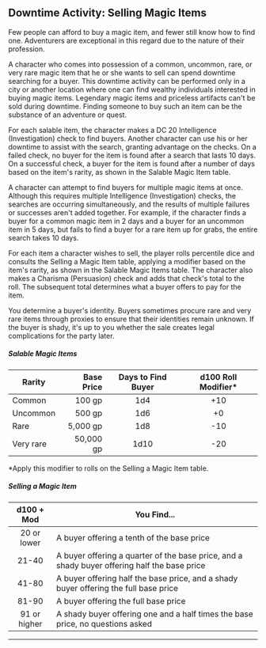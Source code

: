 ﻿## Downtime Activity: Selling Magic Items

Few people can afford to buy a magic item, and fewer still know how to find one. Adventurers are exceptional in this regard due to the nature of their profession.

A character who comes into possession of a common, uncommon, rare, or very rare magic item that he or she wants to sell can spend downtime searching for a buyer. This downtime activity can be performed only in a city or another location where one can find wealthy individuals interested in buying magic items. Legendary magic items and priceless artifacts can't be sold during downtime. Finding someone to buy such an item can be the substance of an adventure or quest.

For each salable item, the character makes a DC 20 Intelligence (Investigation) check to find buyers. Another character can use his or her downtime to assist with the search, granting advantage on the checks. On a failed check, no buyer for the item is found after a search that lasts 10 days. On a successful check, a buyer for the item is found after a number of days based on the item's rarity, as shown in the Salable Magic Item table.

A character can attempt to find buyers for multiple magic items at once. Although this requires multiple Intelligence (Investigation) checks, the searches are occurring simultaneously, and the results of multiple failures or successes aren't added together. For example, if the character finds a buyer for a common magic item in 2 days and a buyer for an uncommon item in 5 days, but fails to find a buyer for a rare item up for grabs, the entire search takes 10 days.

For each item a character wishes to sell, the player rolls percentile dice and consults the Selling a Magic Item table, applying a modifier based on the item's rarity, as shown in the Salable Magic Items table. The character also makes a Charisma (Persuasion) check and adds that check's total to the roll. The subsequent total determines what a buyer offers to pay for the item.

You determine a buyer's identity. Buyers sometimes procure rare and very rare items through proxies to ensure that their identities remain unknown. If the buyer is shady, it's up to you whether the sale creates legal complications for the party later.

##### Salable Magic Items
| Rarity    | Base Price | Days to Find Buyer | d100 Roll Modifier* |
|-----------|-----------:|:------------------:|:-------------------:|
| Common    |     100 gp |         1d4        |         +10         |
| Uncommon  |     500 gp |         1d6        |          +0         |
| Rare      |   5,000 gp |         1d8        |         -10         |
| Very rare |  50,000 gp |        1d10        |         -20         |
*Apply this modifier to rolls on the Selling a Magic Item table.

##### Selling a Magic Item
|  d100 + Mod  | You Find...                                                                                  |
|:------------:|----------------------------------------------------------------------------------------------|
|  20 or lower | A buyer offering a tenth of the base price                                                   |
|     21-40    | A buyer offering a quarter of the base price, and a shady buyer offering half the base price |
|     41-80    | A buyer offering half the base price, and a shady buyer offering the full base price         |
|     81-90    | A buyer offering the full base price                                                         |
| 91 or higher | A shady buyer offering one and a half times the base price, no questions asked               |

---

